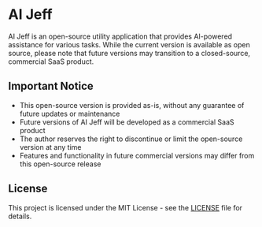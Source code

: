 # AI Jeff

AI Jeff is an open-source utility application that provides AI-powered assistance for various tasks. While the current version is available as open source, please note that future versions may transition to a closed-source, commercial SaaS product.

## Important Notice

- This open-source version is provided as-is, without any guarantee of future updates or maintenance
- Future versions of AI Jeff will be developed as a commercial SaaS product
- The author reserves the right to discontinue or limit the open-source version at any time
- Features and functionality in future commercial versions may differ from this open-source release

## License

This project is licensed under the MIT License - see the [LICENSE](LICENSE) file for details.
